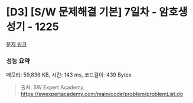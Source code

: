 # [D3] [S/W 문제해결 기본] 7일차 - 암호생성기 - 1225 

[문제 링크](https://swexpertacademy.com/main/code/problem/problemDetail.do?contestProbId=AV14uWl6AF0CFAYD) 

### 성능 요약

메모리: 59,836 KB, 시간: 143 ms, 코드길이: 439 Bytes



> 출처: SW Expert Academy, https://swexpertacademy.com/main/code/problem/problemList.do